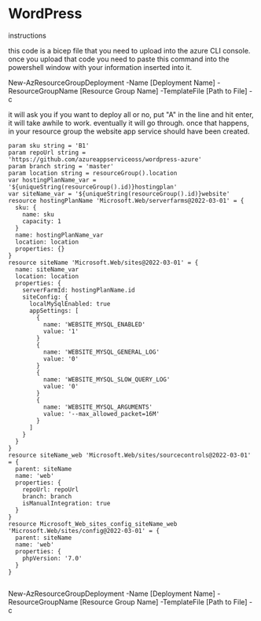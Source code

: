 # WordPress

instructions

this code is a bicep file that you need to upload into the azure CLI console.
once you upload that code you need to paste this command into the powershell window with your information inserted into it. 

New-AzResourceGroupDeployment -Name [Deployment Name] -ResourceGroupName [Resource Group Name] -TemplateFile [Path to File] -c

it will ask you if you want to deploy all or no, put "A" in the line and hit enter, it will take awhile to work. eventually it will go through.
once that happens, in your resource group the website app service should have been created. 
```
param sku string = 'B1'
param repoUrl string = 'https://github.com/azureappserviceoss/wordpress-azure'
param branch string = 'master'
param location string = resourceGroup().location
var hostingPlanName_var = '${uniqueString(resourceGroup().id)}hostingplan'
var siteName_var = '${uniqueString(resourceGroup().id)}website'
resource hostingPlanName 'Microsoft.Web/serverfarms@2022-03-01' = {
  sku: {
    name: sku
    capacity: 1
  }
  name: hostingPlanName_var
  location: location
  properties: {}
}
resource siteName 'Microsoft.Web/sites@2022-03-01' = {
  name: siteName_var
  location: location
  properties: {
    serverFarmId: hostingPlanName.id
    siteConfig: {
      localMySqlEnabled: true
      appSettings: [
        {
          name: 'WEBSITE_MYSQL_ENABLED'
          value: '1'
        }
        {
          name: 'WEBSITE_MYSQL_GENERAL_LOG'
          value: '0'
        }
        {
          name: 'WEBSITE_MYSQL_SLOW_QUERY_LOG'
          value: '0'
        }
        {
          name: 'WEBSITE_MYSQL_ARGUMENTS'
          value: '--max_allowed_packet=16M'
        }
      ]
    }
  }
}
resource siteName_web 'Microsoft.Web/sites/sourcecontrols@2022-03-01' = {
  parent: siteName
  name: 'web'
  properties: {
    repoUrl: repoUrl
    branch: branch
    isManualIntegration: true
  }
}
resource Microsoft_Web_sites_config_siteName_web 'Microsoft.Web/sites/config@2022-03-01' = {
  parent: siteName
  name: 'web'
  properties: {
    phpVersion: '7.0'
  }
}


```
New-AzResourceGroupDeployment -Name [Deployment Name] -ResourceGroupName [Resource Group Name] -TemplateFile [Path to File] -c
